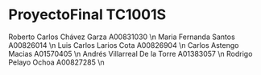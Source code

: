 # ProyectoFinal TC1001S
Roberto Carlos Chávez Garza 		A00831030 \n
Maria Fernanda Santos	         	 	A00826014 \n
Luis Carlos Larios Cota			A00826904 \n
Carlos Astengo Macias 			A01570405 \n
Andrés Villarreal De la Torre 			A01383057 \n
Rodrigo Pelayo Ochoa		  	A00827285 \n

